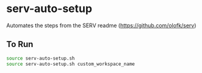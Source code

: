 # serv-auto-setup
Automates the steps from the SERV readme
(https://github.com/olofk/serv)

To Run
------

```bash
source serv-auto-setup.sh
source serv-auto-setup.sh custom_workspace_name
```

